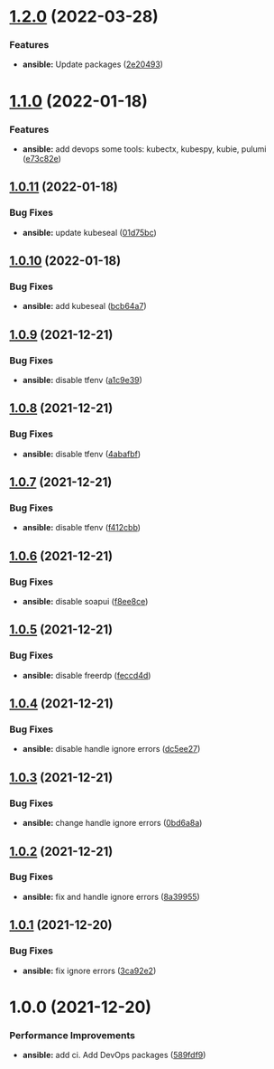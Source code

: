 # [1.2.0](https://github.com/hackwish/ansible-common-mac-devops-desktop/compare/v1.1.0...v1.2.0) (2022-03-28)


### Features

* **ansible:** Update packages ([2e20493](https://github.com/hackwish/ansible-common-mac-devops-desktop/commit/2e2049309738151b542046ec48fa134d4cbd32c6))

# [1.1.0](https://github.com/hackwish/ansible-common-mac-devops-desktop/compare/v1.0.11...v1.1.0) (2022-01-18)


### Features

* **ansible:** add devops some tools: kubectx, kubespy, kubie, pulumi ([e73c82e](https://github.com/hackwish/ansible-common-mac-devops-desktop/commit/e73c82e4293ffa608073316fbcede957fb8dfb81))

## [1.0.11](https://github.com/hackwish/ansible-common-mac-devops-desktop/compare/v1.0.10...v1.0.11) (2022-01-18)


### Bug Fixes

* **ansible:** update kubeseal ([01d75bc](https://github.com/hackwish/ansible-common-mac-devops-desktop/commit/01d75bccfcea05207b6314c41dae0a24b2ed7a13))

## [1.0.10](https://github.com/hackwish/ansible-common-mac-devops-desktop/compare/v1.0.9...v1.0.10) (2022-01-18)


### Bug Fixes

* **ansible:** add kubeseal ([bcb64a7](https://github.com/hackwish/ansible-common-mac-devops-desktop/commit/bcb64a7a17de142f577d4857dde2c4fa1107c36b))

## [1.0.9](https://github.com/hackwish/ansible-common-mac-devops-desktop/compare/v1.0.8...v1.0.9) (2021-12-21)


### Bug Fixes

* **ansible:** disable tfenv ([a1c9e39](https://github.com/hackwish/ansible-common-mac-devops-desktop/commit/a1c9e390fa34646914f5f14ac06f0fa636fd9e62))

## [1.0.8](https://github.com/hackwish/ansible-common-mac-devops-desktop/compare/v1.0.7...v1.0.8) (2021-12-21)


### Bug Fixes

* **ansible:** disable tfenv ([4abafbf](https://github.com/hackwish/ansible-common-mac-devops-desktop/commit/4abafbf43e815e5b138b1c194c848037e90f7730))

## [1.0.7](https://github.com/hackwish/ansible-common-mac-devops-desktop/compare/v1.0.6...v1.0.7) (2021-12-21)


### Bug Fixes

* **ansible:** disable tfenv ([f412cbb](https://github.com/hackwish/ansible-common-mac-devops-desktop/commit/f412cbbc3c18edbce4701030545aaf4884eac538))

## [1.0.6](https://github.com/hackwish/ansible-common-mac-devops-desktop/compare/v1.0.5...v1.0.6) (2021-12-21)


### Bug Fixes

* **ansible:** disable soapui ([f8ee8ce](https://github.com/hackwish/ansible-common-mac-devops-desktop/commit/f8ee8cef4d91938401859b40df8f014827ffca25))

## [1.0.5](https://github.com/hackwish/ansible-common-mac-devops-desktop/compare/v1.0.4...v1.0.5) (2021-12-21)


### Bug Fixes

* **ansible:** disable freerdp ([feccd4d](https://github.com/hackwish/ansible-common-mac-devops-desktop/commit/feccd4d6262e4688a7c98667e5ca53f4b2563f83))

## [1.0.4](https://github.com/hackwish/ansible-common-mac-devops-desktop/compare/v1.0.3...v1.0.4) (2021-12-21)


### Bug Fixes

* **ansible:** disable handle ignore errors ([dc5ee27](https://github.com/hackwish/ansible-common-mac-devops-desktop/commit/dc5ee277a222fc47e0f5c2b12dce8fc8d7ef5373))

## [1.0.3](https://github.com/hackwish/ansible-common-mac-devops-desktop/compare/v1.0.2...v1.0.3) (2021-12-21)


### Bug Fixes

* **ansible:** change handle ignore errors ([0bd6a8a](https://github.com/hackwish/ansible-common-mac-devops-desktop/commit/0bd6a8aa03823dc184db5e4729e6c99d2b865b90))

## [1.0.2](https://github.com/hackwish/ansible-common-mac-devops-desktop/compare/v1.0.1...v1.0.2) (2021-12-21)


### Bug Fixes

* **ansible:** fix and handle  ignore errors ([8a39955](https://github.com/hackwish/ansible-common-mac-devops-desktop/commit/8a39955091d0efa710ce9b4c0a3ef4957f9b48e6))

## [1.0.1](https://github.com/hackwish/ansible-common-mac-devops-desktop/compare/v1.0.0...v1.0.1) (2021-12-20)


### Bug Fixes

* **ansible:** fix ignore errors ([3ca92e2](https://github.com/hackwish/ansible-common-mac-devops-desktop/commit/3ca92e2160bacd46960b56a2b6578338d68810a0))

# 1.0.0 (2021-12-20)


### Performance Improvements

* **ansible:** add ci. Add DevOps packages ([589fdf9](https://github.com/hackwish/ansible-common-mac-devops-desktop/commit/589fdf936968f747a9466dc2413c85e55f226218))
